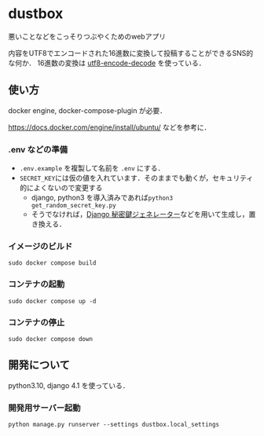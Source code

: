 # dustbox

悪いことなどをこっそりつぶやくためのwebアプリ

内容をUTF8でエンコードされた16進数に変換して投稿することができるSNS的な何か．
16進数の変換は [utf8-encode-decode](https://github.com/crashRT/utf8-encode-decode/tree/c75a572ca769e83046f7a6b97418a931a55c6527) を使っている．

## 使い方

docker engine, docker-compose-plugin が必要．

https://docs.docker.com/engine/install/ubuntu/ などを参考に．

### .env などの準備
- `.env.example` を複製して名前を `.env` にする．
- `SECRET_KEY`には仮の値を入れています．そのままでも動くが，セキュリティ的によくないので変更する
  - django, python3 を導入済みであれば`python3 get_random_secret_key.py`
  - そうでなければ，[Django 秘密鍵ジェネレーター](https://miniwebtool.com/ja/django-secret-key-generator/)などを用いて生成し，置き換える．

### イメージのビルド

```
sudo docker compose build
```

### コンテナの起動
```
sudo docker compose up -d
```

### コンテナの停止
```
sudo docker compose down
```

## 開発について
python3.10, django 4.1 を使っている．

### 開発用サーバー起動
```
python manage.py runserver --settings dustbox.local_settings
```
